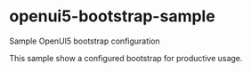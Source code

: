 # openui5-bootstrap-sample
Sample OpenUI5 bootstrap configuration

This sample show a configured bootstrap for productive usage.

